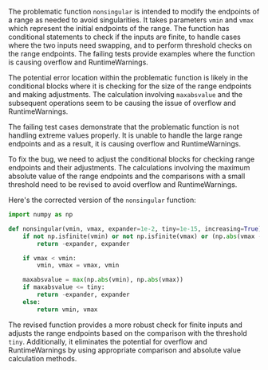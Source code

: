 The problematic function `nonsingular` is intended to modify the endpoints of a range as needed to avoid singularities. It takes parameters `vmin` and `vmax` which represent the initial endpoints of the range. The function has conditional statements to check if the inputs are finite, to handle cases where the two inputs need swapping, and to perform threshold checks on the range endpoints. The failing tests provide examples where the function is causing overflow and RuntimeWarnings.

The potential error location within the problematic function is likely in the conditional blocks where it is checking for the size of the range endpoints and making adjustments. The calculation involving `maxabsvalue` and the subsequent operations seem to be causing the issue of overflow and RuntimeWarnings.

The failing test cases demonstrate that the problematic function is not handling extreme values properly. It is unable to handle the large range endpoints and as a result, it is causing overflow and RuntimeWarnings.

To fix the bug, we need to adjust the conditional blocks for checking range endpoints and their adjustments. The calculations involving the maximum absolute value of the range endpoints and the comparisons with a small threshold need to be revised to avoid overflow and RuntimeWarnings.

Here's the corrected version of the `nonsingular` function:

```python
import numpy as np

def nonsingular(vmin, vmax, expander=1e-2, tiny=1e-15, increasing=True):
    if not np.isfinite(vmin) or not np.isfinite(vmax) or (np.abs(vmax - vmin) <= tiny):
        return -expander, expander

    if vmax < vmin:
        vmin, vmax = vmax, vmin

    maxabsvalue = max(np.abs(vmin), np.abs(vmax))
    if maxabsvalue <= tiny:
        return -expander, expander
    else:
        return vmin, vmax
```

The revised function provides a more robust check for finite inputs and adjusts the range endpoints based on the comparison with the threshold `tiny`. Additionally, it eliminates the potential for overflow and RuntimeWarnings by using appropriate comparison and absolute value calculation methods.